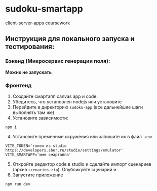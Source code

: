 # sudoku-smartapp
client-server-apps coursework


## Инструкция для локального запуска и тестирования:
### Бэкенд (Микросервис генерации поля):
  __Можно не запускать__


### Фронтенд
1. Создайте смартапп canvas app и сode.
1. Убедитесь, что установлен nodejs или установите
2. Перейдите в директорию `sudoku-app` (все дальнейшие шаги выполнять там же)
3. Установите зависимости:
  ```
  npm i
  ```
4. Установите пременные окружения или запишите их в файл `.env`
```
VITE_TOKEN='токен из studio https://developers.sber.ru/studio/settings/emulator'
VITE_SMARTAPP='имя смартаппа'
```
5. Откройте редактор code в studio и сделайте импорт сценариев (архив `scenarios.zip`). Опубликуйте сценарий и 
6. Запустите приложение
```
npm run dev
```
